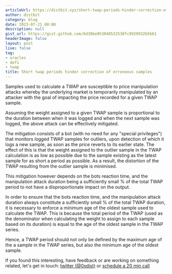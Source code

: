 ```yaml
---
articleUrl: https://distbit.xyz/short-twap-periods-hinder-correction-of-erroneous-samples
author: distbit
category: blog
date: 2023-07-21 00:00
description: null
gist_url: https://gist.github.com/6d38be953048532538fc9929932b5b61
headerImage: false
layout: post
live: false
tag:
- oracles
- defi
- twap
title: Short twap periods hinder correction of erroneous samples
---
```






Samples used to calculate a TWAP are susceptible to price manipulation attacks whereby the underlying market is temporarily manipulated by an attacker with the goal of impacting the price recorded for a given TWAP sample.   

Assuming the weight assigned to a given TWAP sample is proportional to the duration between when it was logged and when the next sample was logged, the above attack can be effectively mitigated.  

The mitigation consists of a bot (with no need for any "special privileges") that monitors logged TWAP samples for outliers, upon detection of which it logs a new sample, as soon as the price reverts to its earlier state. The effect of this is that the weight assigned to the outlier sample in the TWAP calculation is as low as possible due to the sample existing as the latest sample for as short a period as possible. As a result, the distortion of the TWAP resulting from the outlier sample is minimised.  

This mitigation however depends on the bots reaction time, and the manipulation attack duration being a sufficiently small % of the total TWAP period to not have a disproportionate impact on the output.   

In order to ensure that the bots reaction time, and the manipulation attack duration always constitute a sufficiently small % of the total TWAP duration, it is necessary to enforce a minimum age of the oldest sample used to calculate the TWAP. This is because the total period of the TWAP (used as the denominator when calculating the weight to assign to each sample based on its duration) is equal to the age of the oldest sample in the TWAP series.  

Hence, a TWAP period should not only be defined by the maximum age of the a sample in the TWAP series, but also the minimum age of the oldest sample.   


If you found this interesting, have feedback or are working on something related, let's get in touch: [twitter (@0xdist)](https://twitter.com/0xdist) or [schedule a 20 min call](https://cal.com/distbit/20min)